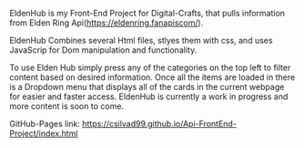 EldenHub is my Front-End Project for Digital-Crafts, that pulls information from Elden Ring Api(https://eldenring.fanapiscom/).

EldenHub Combines several Html files, stlyes them with css, and uses JavaScrip for Dom manipulation and functionality.

To use Elden Hub simply press any of the categories on the top left to filter content based on desired information. Once all the items are loaded in there is a Dropdown menu that displays all of the cards in the
current webpage for easier and faster access. EldenHub is currently a work in progress and more content is soon to come.

GitHub-Pages link:
https://csilvad99.github.io/Api-FrontEnd-Project/index.html
